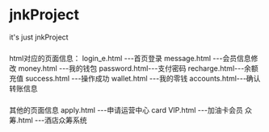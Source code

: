 # jnkProject
it's just jnkProject

###
html对应的页面信息：
    login_e.html ---首页登录
    message.html ---会员信息修改
    money.html   ---我的钱包
    password.html---支付密码
    recharge.html---余额充值
    success.html ---操作成功
    wallet.html  ---我的零钱
    accounts.html---确认转账信息


###
其他的页面信息
    apply.html      ---申请运营中心
    card VIP.html   ---加油卡会员
    众筹.html       ---酒店众筹系统

